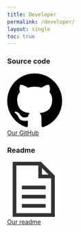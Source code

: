 ```yaml
---
title: Developer
permalink: /developer/
layout: single
toc: true
---
```


### Source code
<img src="../assets/images/logo-github.png" alt="GitHub Logo "><br>
<a href="https://github.com/InteraactionGroup/interaactionGaze">Our GitHub</a>

### Readme
<img src="../assets/images/file-text.png" alt="File logo"><br>
<a href="https://github.com/InteraactionGroup/interaactionGaze/blob/master/README.md">Our readme</a>
